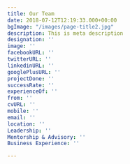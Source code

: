 ```yaml
---
title: Our Team
date: 2018-07-12T12:19:33.000+00:00
bgImage: "/images/page-title2.jpg"
description: This is meta description
designation: ''
image: ''
facebookURL: ''
twitterURL: ''
linkedinURL: ''
googlePlusURL: ''
projectDone: ''
successRate: ''
experienceOf: ''
from: ''
cvURL: ''
mobile: ''
email: ''
location: ''
Leadership: ''
Mentorship & Advisory: ''
Business Experience: ''

---
```

